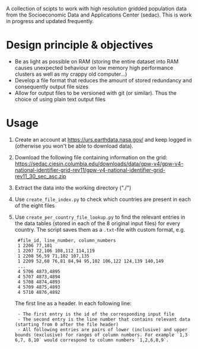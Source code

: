 A collection of scipts to work with high resolution gridded population data from the Socioeconomic Data and Applications Center (sedac). This is work in progress and updated frequently.

# Design principle & objectives
- Be as light as possible on RAM (storing the entire dataset into RAM causes
    unexpected behaviour on low memory high performance clusters as well as my
    crappy old computer...)
- Develop a file format that reduces the amount of stored redundancy and
    consequently output file sizes
- Allow for output files to be versioned with git (or similar). Thus the choice
    of using plain text output files

# Usage

1. Create an account at https://urs.earthdata.nasa.gov/ and keep logged in (otherwise you won't be able to download data).

1. Download the following file containing information on the grid:
https://sedac.ciesin.columbia.edu/downloads/data/gpw-v4/gpw-v4-national-identifier-grid-rev11/gpw-v4-national-identifier-grid-rev11_30_sec_asc.zip

2. Extract the data into the working directory ("./")

2. Use `create_file_index.py` to check which countries are present in each of the eight files

1. Use `create_per_country_file_lookup.py` to find the relevant entries in the
   data tables (stored in each of the 8 original input files) for every
   country. The script saves them as a `.txt`-file with custom format, e.g.
   
        #file_id, line_number, column_numbers
        1 2206 77,101
        1 2207 72,106 108,112 114,119
        1 2208 56,59 71,102 107,135
        1 2209 52,60 76,81 84,94 95,102 106,122 124,139 140,149
        ...
        4 5706 4873,4895
        4 5707 4873,4894
        4 5708 4874,4893
        4 5709 4875,4893
        4 5710 4876,4892

    The first line as a header. In each following line:
    
        - The first entry is the id of the corresponding input file
        - The second entry is the line number that contains relevant data (starting from 0 after the file header)
        - All following entries are pairs of lower (inclusive) and upper bounds (exclusive) for ranges of column numbers. For example `1,3 6,7, 8,10` would correspond to column numbers `1,2,6,8,9`.
